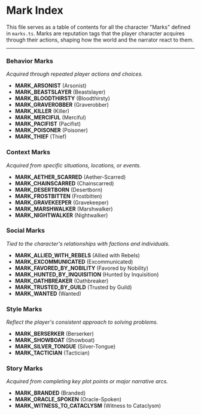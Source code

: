 # Mark Index

This file serves as a table of contents for all the character "Marks" defined in `marks.ts`. Marks are reputation tags that the player character acquires through their actions, shaping how the world and the narrator react to them.

---

### Behavior Marks
*Acquired through repeated player actions and choices.*
*   **MARK_ARSONIST** (Arsonist)
*   **MARK_BEASTSLAYER** (Beastslayer)
*   **MARK_BLOODTHIRSTY** (Bloodthirsty)
*   **MARK_GRAVEROBBER** (Graverobber)
*   **MARK_KILLER** (Killer)
*   **MARK_MERCIFUL** (Merciful)
*   **MARK_PACIFIST** (Pacifist)
*   **MARK_POISONER** (Poisoner)
*   **MARK_THIEF** (Thief)

### Context Marks
*Acquired from specific situations, locations, or events.*
*   **MARK_AETHER_SCARRED** (Aether-Scarred)
*   **MARK_CHAINSCARRED** (Chainscarred)
*   **MARK_DESERTBORN** (Desertborn)
*   **MARK_FROSTBITTEN** (Frostbitten)
*   **MARK_GRAVEKEEPER** (Gravekeeper)
*   **MARK_MARSHWALKER** (Marshwalker)
*   **MARK_NIGHTWALKER** (Nightwalker)

### Social Marks
*Tied to the character's relationships with factions and individuals.*
*   **MARK_ALLIED_WITH_REBELS** (Allied with Rebels)
*   **MARK_EXCOMMUNICATED** (Excommunicated)
*   **MARK_FAVORED_BY_NOBILITY** (Favored by Nobility)
*   **MARK_HUNTED_BY_INQUISITION** (Hunted by Inquisition)
*   **MARK_OATHBREAKER** (Oathbreaker)
*   **MARK_TRUSTED_BY_GUILD** (Trusted by Guild)
*   **MARK_WANTED** (Wanted)

### Style Marks
*Reflect the player's consistent approach to solving problems.*
*   **MARK_BERSERKER** (Berserker)
*   **MARK_SHOWBOAT** (Showboat)
*   **MARK_SILVER_TONGUE** (Silver-Tongue)
*   **MARK_TACTICIAN** (Tactician)

### Story Marks
*Acquired from completing key plot points or major narrative arcs.*
*   **MARK_BRANDED** (Branded)
*   **MARK_ORACLE_SPOKEN** (Oracle-Spoken)
*   **MARK_WITNESS_TO_CATACLYSM** (Witness to Cataclysm)